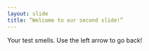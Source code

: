 ```yaml
---
layout: slide
title: “Welcome to our second slide!”
---
```

Your test smells.
Use the left arrow to go back!
